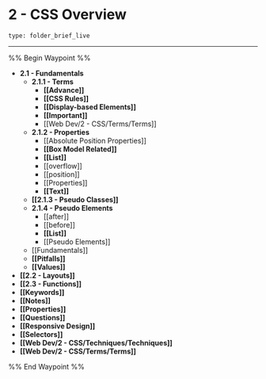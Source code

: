 # 2 - CSS Overview
 
```ccard
type: folder_brief_live
```
 
---

%% Begin Waypoint %%
- **2.1 - Fundamentals**
	- **2.1.1 - Terms**
		- **[[Advance]]**
		- **[[CSS Rules]]**
		- **[[Display-based Elements]]**
		- **[[Important]]**
		- [[Web Dev/2 - CSS/Terms/Terms]]
	- **2.1.2 - Properties**
		- [[Absolute Position Properties]]
		- **[[Box Model Related]]**
		- **[[List]]**
		- [[overflow]]
		- [[position]]
		- [[Properties]]
		- **[[Text]]**
	- **[[2.1.3 - Pseudo Classes]]**
	- **2.1.4 - Pseudo Elements**
		- [[after]]
		- [[before]]
		- **[[List]]**
		- [[Pseudo Elements]]
	- [[Fundamentals]]
	- **[[Pitfalls]]**
	- **[[Values]]**
- **[[2.2 - Layouts]]**
- **[[2.3 - Functions]]**
- **[[Keywords]]**
- **[[Notes]]**
- **[[Properties]]**
- **[[Questions]]**
- **[[Responsive Design]]**
- **[[Selectors]]**
- **[[Web Dev/2 - CSS/Techniques/Techniques]]**
- **[[Web Dev/2 - CSS/Terms/Terms]]**

%% End Waypoint %%